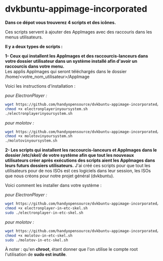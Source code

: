 # dvkbuntu-appimage-incorporated  
   
**Dans ce dépot vous trouverez 4 scripts et des icônes.**  

Ces scripts servent à ajouter des AppImages avec des raccouris dans les menus utilisateurs.  

**Il y a deux types de scripts :**  
     
**1- Ceux qui installent les AppImages et des raccourcis-lanceurs dans votre dossier utilisateur dans un système installé afin d'avoir un raccourcis dans votre menu.**  
Les applis AppImages qui seront téléchargés dans le dossier /home/<votre_nom_utilisateur>/AppImage  
  
Voici les instructions d'installation :  
  
*pour ElectronPlayer :*  
  
```bash    
wget https://github.com/handyopensource/dvkbuntu-appimage-incorporated/raw/master/electronplayerinyoursystem.sh   
chmod +x electronplayerinyoursystem.sh   
./electronplayerinyoursystem.sh   
```
  
*pour molotov :*  
  
```bash    
wget https://github.com/handyopensource/dvkbuntu-appimage-incorporated/raw/master/molotovinyoursystem.sh   
chmod +x molotovinyoursystem.sh   
./molotovinyoursystem.sh   
```
  
**2- Les scripts qui installent les raccourcis-lanceurs et AppImages dans le dossier /etc/skel/ de votre système afin que tout les nouveaux utilisateurs créer après exécutions des scripts aient les AppImages dans leurs futurs dossiers utilisateurs.**
J'ai créé ces scripts pour que tout les utilisateurs pour de nos ISOs est ces logiciels dans leur session, les ISOs que nous créons pour notre projet général (dvkbuntu).  
  
Voici comment les installer dans votre système :  
  
*pour ElectronPlayer :*  
  
```bash    
wget https://github.com/handyopensource/dvkbuntu-appimage-incorporated/raw/master/electronplayer-in-etc-skel.sh   
chmod +x electronplayer-in-etc-skel.sh  
sudo ./electronplayer-in-etc-skel.sh   
```
  
*pour molotov :*  
  
```bash    
wget https://github.com/handyopensource/dvkbuntu-appimage-incorporated/raw/master/molotov-in-etc-skel.sh   
chmod +x molotov-in-etc-skel.sh   
sudo ./molotov-in-etc-skel.sh  
```  
  
À noter : qu'en **chroot**, étant donner que l'on utilise le compte root l'utilisation de **sudo est inutile**.  
